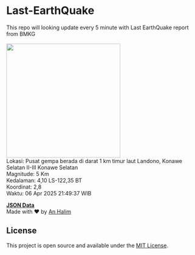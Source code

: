 # Last-EarthQuake
This repo will looking update every 5 minute with Last EarthQuake report from BMKG
<br>
<br>
<img src="undefined" width="300"/>
<br>
Lokasi: Pusat gempa berada di darat 1 km timur laut Landono, Konawe Selatan  II-III Konawe Selatan <br>
Magnitude: 5 Km <br>
Kedalaman: 4,10 LS-122,35 BT <br>
Koordinat: 2,8 <br>
Waktu: 06 Apr 2025 21:49:37 WIB <br>

<a href="./data/data.json">**JSON Data**</a>
<br>
Made with ❤️ by <a href="https://github.com/an-halim">An Halim</a>
## License

This project is open source and available under the [MIT License](LICENSE).
